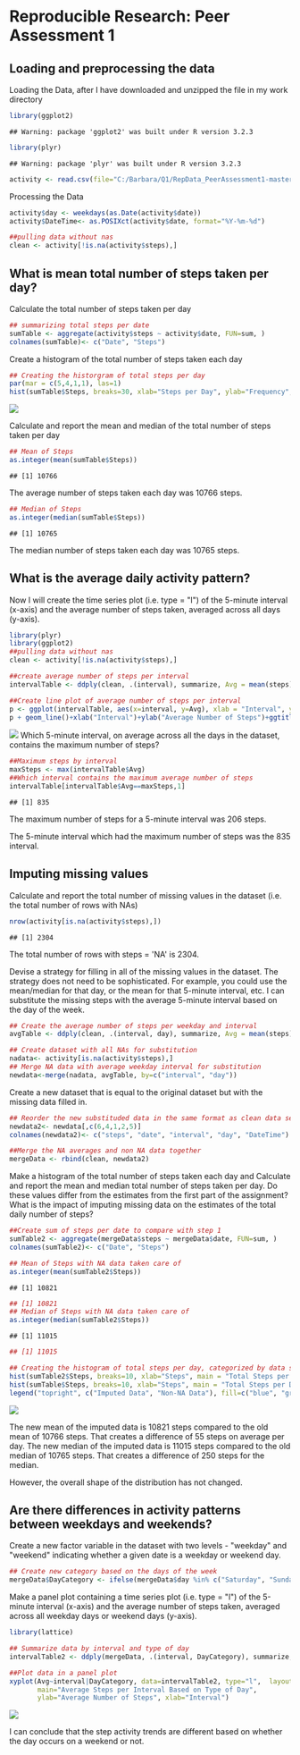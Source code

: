 # Reproducible Research: Peer Assessment 1


## Loading and preprocessing the data
Loading the Data, after I have downloaded and unzipped the file in my work directory


```r
library(ggplot2)
```

```
## Warning: package 'ggplot2' was built under R version 3.2.3
```

```r
library(plyr)
```

```
## Warning: package 'plyr' was built under R version 3.2.3
```

```r
activity <- read.csv(file="C:/Barbara/Q1/RepData_PeerAssessment1-master/RepData_PeerAssessment1-master/activity.csv")
```

Processing the Data


```r
activity$day <- weekdays(as.Date(activity$date))
activity$DateTime<- as.POSIXct(activity$date, format="%Y-%m-%d")

##pulling data without nas
clean <- activity[!is.na(activity$steps),]
```

## What is mean total number of steps taken per day?
Calculate the total number of steps taken per day


```r
## summarizing total steps per date
sumTable <- aggregate(activity$steps ~ activity$date, FUN=sum, )
colnames(sumTable)<- c("Date", "Steps")
```

Create a histogram of the total number of steps taken each day

```r
## Creating the historgram of total steps per day
par(mar = c(5,4,1,1), las=1)
hist(sumTable$Steps, breaks=30, xlab="Steps per Day", ylab="Frequency", main = "Histogram of Daily Steps",  col="blue", lwd=1)
```

![](PA1_template_files/figure-html/hist-1.png)<!-- -->


Calculate and report the mean and median of the total number of steps taken per day


```r
## Mean of Steps
as.integer(mean(sumTable$Steps))
```

```
## [1] 10766
```
The average number of steps taken each day was 10766 steps.


```r
## Median of Steps
as.integer(median(sumTable$Steps))
```

```
## [1] 10765
```
The median number of steps taken each day was 10765 steps.

## What is the average daily activity pattern?

Now I will create the time series plot (i.e. type = "l") of the 5-minute interval (x-axis) and the average number of steps taken, averaged across all days (y-axis).


```r
library(plyr)
library(ggplot2)
##pulling data without nas
clean <- activity[!is.na(activity$steps),]

##create average number of steps per interval
intervalTable <- ddply(clean, .(interval), summarize, Avg = mean(steps))

##Create line plot of average number of steps per interval
p <- ggplot(intervalTable, aes(x=interval, y=Avg), xlab = "Interval", ylab="Average Number of Steps")
p + geom_line()+xlab("Interval")+ylab("Average Number of Steps")+ggtitle("Average Number of Steps per Interval")
```

![](PA1_template_files/figure-html/unnamed-chunk-6-1.png)<!-- -->
Which 5-minute interval, on average across all the days in the dataset, contains the maximum number of steps?


```r
##Maximum steps by interval
maxSteps <- max(intervalTable$Avg)
##Which interval contains the maximum average number of steps
intervalTable[intervalTable$Avg==maxSteps,1]
```

```
## [1] 835
```

The maximum number of steps for a 5-minute interval was 206 steps.

The 5-minute interval which had the maximum number of steps was the 835 interval.

## Imputing missing values

Calculate and report the total number of missing values in the dataset (i.e. the total number of rows with NAs)


```r
nrow(activity[is.na(activity$steps),])
```

```
## [1] 2304
```

The total number of rows with steps = 'NA' is 2304.

Devise a strategy for filling in all of the missing values in the dataset. 
The strategy does not need to be sophisticated. For example, you could use the mean/median for that day, or the mean for that 5-minute interval, etc.
I can substitute the missing steps with the average 5-minute interval based on the day of the week.


```r
## Create the average number of steps per weekday and interval
avgTable <- ddply(clean, .(interval, day), summarize, Avg = mean(steps))

## Create dataset with all NAs for substitution
nadata<- activity[is.na(activity$steps),]
## Merge NA data with average weekday interval for substitution
newdata<-merge(nadata, avgTable, by=c("interval", "day"))
```

Create a new dataset that is equal to the original dataset but with the missing data filled in.


```r
## Reorder the new substituded data in the same format as clean data set
newdata2<- newdata[,c(6,4,1,2,5)]
colnames(newdata2)<- c("steps", "date", "interval", "day", "DateTime")

##Merge the NA averages and non NA data together
mergeData <- rbind(clean, newdata2)
```

Make a histogram of the total number of steps taken each day and Calculate and report the mean and median total number of steps taken per day. Do these values differ from the estimates from the first part of the assignment? What is the impact of imputing missing data on the estimates of the total daily number of steps?


```r
##Create sum of steps per date to compare with step 1
sumTable2 <- aggregate(mergeData$steps ~ mergeData$date, FUN=sum, )
colnames(sumTable2)<- c("Date", "Steps")

## Mean of Steps with NA data taken care of
as.integer(mean(sumTable2$Steps))
```

```
## [1] 10821
```

```r
## [1] 10821
## Median of Steps with NA data taken care of
as.integer(median(sumTable2$Steps))
```

```
## [1] 11015
```

```r
## [1] 11015

## Creating the histogram of total steps per day, categorized by data set to show impact
hist(sumTable2$Steps, breaks=10, xlab="Steps", main = "Total Steps per Day with NAs Fixed", col="blue")
hist(sumTable$Steps, breaks=10, xlab="Steps", main = "Total Steps per Day with NAs Fixed", col="green", add=T)
legend("topright", c("Imputed Data", "Non-NA Data"), fill=c("blue", "green") )
```

![](PA1_template_files/figure-html/unnamed-chunk-11-1.png)<!-- -->

The new mean of the imputed data is 10821 steps compared to the old mean of 10766 steps. That creates a difference of 55 steps on average per day.
The new median of the imputed data is 11015 steps compared to the old median of 10765 steps. That creates a difference of 250 steps for the median.

However, the overall shape of the distribution has not changed.

## Are there differences in activity patterns between weekdays and weekends?

Create a new factor variable in the dataset with two levels - "weekday" and "weekend" indicating whether a given date is a weekday or weekend day.


```r
## Create new category based on the days of the week
mergeData$DayCategory <- ifelse(mergeData$day %in% c("Saturday", "Sunday"), "Weekend", "Weekday")
```

Make a panel plot containing a time series plot (i.e. type = "l") of the 5-minute interval (x-axis) and the average number of steps taken, averaged across all weekday days or weekend days (y-axis).


```r
library(lattice) 

## Summarize data by interval and type of day
intervalTable2 <- ddply(mergeData, .(interval, DayCategory), summarize, Avg = mean(steps))

##Plot data in a panel plot
xyplot(Avg~interval|DayCategory, data=intervalTable2, type="l",  layout = c(1,2),
       main="Average Steps per Interval Based on Type of Day", 
       ylab="Average Number of Steps", xlab="Interval")
```

![](PA1_template_files/figure-html/unnamed-chunk-13-1.png)<!-- -->

I can conclude that the step activity trends are different based on whether the day occurs on a weekend or not.

